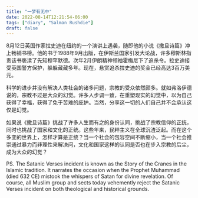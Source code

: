 ```yaml
---
title: "一梦有无中"
date: 2022-08-14T12:21:54-06:00
tags: ["diary", "Salman Rushdie"]
draft: false
---
```


8月12日英国作家拉史迪在纽约的一个演讲上遇袭，随即他的小说《撒旦诗篇》冲上畅销书榜。他的书于1988年9月出版，在伊斯兰国家引发大论战，许多穆斯林指责该书亵渎了先知穆罕默德。次年2月伊朗精神领袖霍梅尼下了追杀令。拉史迪接受英国警方保护，躲躲藏藏多年。现在，悬赏追杀拉史迪的奖金已经高达3百万美元。

科学的进步并没有解决人类社会的诸多问题，宗教的受众依然颇多。就如弗洛伊德说的，宗教不过是大众的幻觉。许多人步调一致，在重塑现实的幻觉中，以为自己获得了幸福，获得了免于苦难的庇护。当然，分享这一切的人们自己并不会承认这仅是幻觉。

如果说《撒旦诗篇》挑战了许多人生而有之的身份认同，挑战了宗教信仰的正统，同时也挑战了国家和文化的正统。这些年来，民粹主义在全球沉渣泛起。而在这个多变的世界上，怎样才算是正统？当一个社会的包容空间不断缩小，当一个社会推崇通过暴力而非理性来解决问，文化和国家这样的认同是否也在步入宗教的后尘，成为大众的幻觉？

PS. The Satanic Verses incident is known as the Story of the Cranes in the Islamic tradition. It narrates the occasion when the Prophet Muhammad (died 632 CE) mistook the whispers of Satan for divine revelation. Of course, all Muslim group and sects today vehemently reject the Satanic Verses incident on both theological and historical grounds.
 
